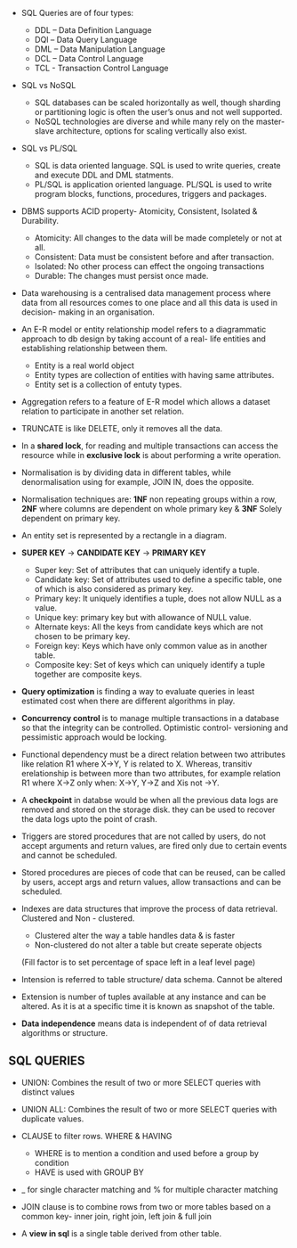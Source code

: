 - SQL Queries are of four types:

    - DDL – Data Definition Language
    - DQl – Data Query Language
    - DML – Data Manipulation Language
    - DCL – Data Control Language
    - TCL - Transaction Control Language

- SQL vs NoSQL
    - SQL databases can be scaled horizontally as well, though sharding or partitioning logic is often the user’s onus and not well supported.
    - NoSQL technologies are diverse and while many rely on the master-slave architecture, options for scaling vertically also exist.
 
- SQL vs PL/SQL
    - SQL is data oriented language. SQL is used to write queries, create and execute DDL and DML statments. 
    - PL/SQL is application oriented language. PL/SQL is used to write program blocks, functions, procedures, triggers and packages. 

- DBMS supports ACID property- Atomicity, Consistent, Isolated & Durability. 
    - Atomicity: All changes to the data will be made completely or not at all.
    - Consistent: Data must be consistent before and after transaction.
    - Isolated: No other process can effect the ongoing transactions
    - Durable: The changes must persist once made.

- Data warehousing is a centralised data management process where data from all resources comes to one place and all this data is used in decision- making in an organisation.

- An E-R model or entity relationship model refers to a diagrammatic approach to db design by taking account of a real- life entities and establishing relationship between them.
    - Entity is a real world object
    - Entity types are collection of entities with having same attributes.
    - Entity set is a collection of entuty types.

- Aggregation refers to a feature of E-R model which allows a dataset relation to participate in another set relation.

- TRUNCATE is like DELETE, only it removes all the data.

- In a **shared lock**, for reading and multiple transactions can access the resource while in **exclusive lock** is about performing a write operation.

- Normalisation is by dividing data in different tables, while denormalisation using for example, JOIN IN, does the opposite.

- Normalisation techniques are: **1NF** non repeating groups within a row, **2NF** where columns are dependent on whole primary key & **3NF** Solely dependent on primary key.

- An entity set is represented by a rectangle in a diagram.

- **SUPER KEY** -> **CANDIDATE KEY** -> **PRIMARY KEY**
    - Super key: Set of attributes that can uniquely identify a tuple.
    - Candidate key: Set of attributes used to define a specific table, one of which is also considered as primary key.
    - Primary key: It uniquely identifies a tuple, does not allow NULL as a value.
    - Unique key: primary key but with allowance of NULL value.
    - Alternate keys: All the keys from candidate keys which are not chosen to be primary key.
    - Foreign key: Keys which have only common value as in another table.
    - Composite key: Set of keys which can uniquely identify a tuple together are composite keys.

- **Query optimization** is finding a way to evaluate queries in least estimated cost when there are different algorithms in play.

- **Concurrency control** is to manage multiple transactions in a database so that the integrity can be controlled. Optimistic control- versioning and pessimistic approach would be locking.

- Functional dependency must  be a direct relation between two attributes like relation R1 where X->Y, Y is related to X. Whereas, transitiv erelationship is between more than two attributes, for example relation R1 where X->Z only when:
X->Y, Y->Z and Xis not ->Y.

- A **checkpoint** in databse would be when all the previous data logs are removed and stored on the storage disk. they can be used to recover the data logs upto the point of crash.

- Triggers are stored procedures that are not called by users, do not accept arguments and return values, are fired only due to certain events and cannot be scheduled.

- Stored procedures are pieces of code that can be reused, can be called by users, accept args and return values, allow transactions and can be scheduled.

- Indexes are data structures that improve the process of data retrieval. Clustered and Non - clustered.
    - Clustered alter the way a table handles data & is faster
    - Non-clustered do not alter a table but create seperate objects 

    (Fill factor is to set percentage of space left in a leaf level page)

- Intension is referred to table structure/ data schema. Cannot be altered
- Extension is number of tuples available at any instance and can be altered. As it is at a specific time it is known as snapshot of the table.

- **Data independence** means data is independent of of data retrieval algorithms or structure.



## SQL QUERIES

- UNION: Combines the result of two or more SELECT queries with distinct values 
- UNION ALL: Combines the result of two or more SELECT queries with duplicate values.

- CLAUSE to filter rows. WHERE & HAVING
    - WHERE is to mention a condition and used before a group by condition 
    - HAVE is used with GROUP BY 

- _ for single character matching and % for multiple character matching


- JOIN clause is to combine rows from two or more tables based on a common key- inner join, right join, left join & full join 

- A **view in sql** is a single table derived from other table.
